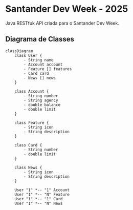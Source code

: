 # Santander Dev Week - 2025
Java RESTfuk API criada para o Santander Dev Week.

## Diagrama de Classes

```mermaid
classDiagram
    class User {
        - String name
        - Account account
        - Feature [] features
        - Card card
        - News [] news
    }

    class Account {
        - String number
        - String agency
        - double balance
        - double limit
    }

    class Feature {
        - String icon
        - String description
    }

    class Card {
        - String number
        - double limit
    }

    class News {
        - String icon
        - String description
    }

    User "1" *-- "1" Account
    User "1" *-- "N" Feature
    User "1" *-- "1" Card
    User "1" *-- "N" News
```
